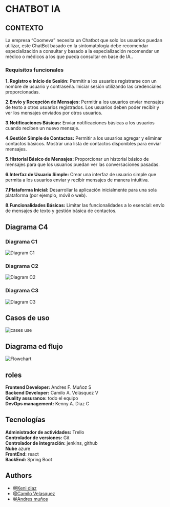 
# CHATBOT IA

## CONTEXTO
La empresa “Coomeva” necesita un Chatbot que solo los usuarios puedan utilizar, este ChatBot basado en la sintomatología debe recomendar especialización a consultar y basado a la especialización recomendar un médico o médicos a los que pueda consultar en base de IA..

### Requisitos funcionales 
**1. Registro e Inicio de Sesión:**
Permitir a los usuarios registrarse con un nombre de usuario y contraseña.
Iniciar sesión utilizando las credenciales proporcionadas.

**2.Envío y Recepción de Mensajes:**
Permitir a los usuarios enviar mensajes de texto a otros usuarios registrados.
Los usuarios deben poder recibir y ver los mensajes enviados por otros usuarios.

**3.Notificaciones Básicas:**
Enviar notificaciones básicas a los usuarios cuando reciben un nuevo mensaje.

**4.Gestión Simple de Contactos:**
Permitir a los usuarios agregar y eliminar contactos básicos.
Mostrar una lista de contactos disponibles para enviar mensajes.

**5.Historial Básico de Mensajes:**
Proporcionar un historial básico de mensajes para que los usuarios puedan ver las conversaciones pasadas.

**6.Interfaz de Usuario Simple:**
Crear una interfaz de usuario simple que permita a los usuarios enviar y recibir mensajes de manera intuitiva.

**7.Plataforma Inicial:**
Desarrollar la aplicación inicialmente para una sola plataforma (por ejemplo, móvil o web).

**8.Funcionalidades Básicas:**
Limitar las funcionalidades a lo esencial: envío de mensajes de texto y gestión básica de contactos.

## Diagrama C4

### Diagrama C1
![Diagram C1](./documentationAssets/c1Coomeva.png)
### Diagrama C2
![Diagram C2](./documentationAssets/c2Coomeva.png)
### Diagrama C3
![Diagram C3](./documentationAssets/c3Coomeva.png)

## Casos de uso 
![cases use](./documentationAssets/useCases.png)

## Diagrama ed flujo
![Flowchart](./documentationAssets/Flowchart.jpg)

## roles
**Frontend Developer:** Andres F. Muñoz S  
**Backend Developer:** Camilo A. Velásquez V   
**Quality assurance:** todo el equipo  
**DevOps management:** Kenny A. Diaz C 

## Tecnologías
**Administrador de actividades:** Trello   
**Controlador de versiones:** Git  
**Controlador de integración:** jenkins, github    
**Nube** azure     
**FrontEnd:** react    
**BackEnd:** Spring Boot    

## Authors

-   [@Keni diaz](https://github.com/kennydiaz1)
-   [@Camilo Velasquez](https://www.github.com/zarrok2112)
-   [@Andres muños](https://github.com/Andressann)


